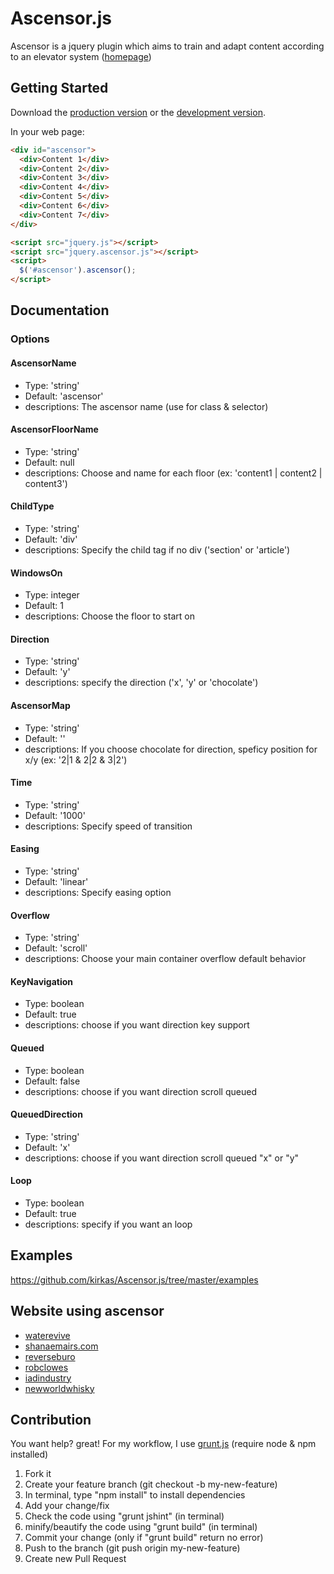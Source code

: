 # Ascensor.js

Ascensor is a jquery plugin which aims to train and adapt content according to an elevator system ([homepage](http://kirkas.ch/ascensor))

## Getting Started
Download the [production version][min] or the [development version][max].

[max]: https://raw.github.com/kirkas/Ascensor.js/master/dist/jquery.ascensor.js
[min]: https://raw.github.com/kirkas/Ascensor.js/master/dist/jquery.ascensor.min.js

In your web page:

```html
<div id="ascensor">
  <div>Content 1</div>
  <div>Content 2</div>
  <div>Content 3</div>
  <div>Content 4</div>
  <div>Content 5</div>
  <div>Content 6</div>  
  <div>Content 7</div>
</div>

<script src="jquery.js"></script>
<script src="jquery.ascensor.js"></script>
<script>
  $('#ascensor').ascensor();
</script>
```

## Documentation

### Options

#### AscensorName
- Type: 'string'
- Default: 'ascensor'
- descriptions: The ascensor name (use for class & selector)

#### AscensorFloorName
- Type: 'string'
- Default: null
- descriptions: Choose and name for each floor (ex: 'content1 | content2 | content3')

#### ChildType
- Type: 'string'
- Default: 'div'
- descriptions: Specify the child tag if no div ('section' or 'article')

#### WindowsOn
- Type: integer
- Default: 1
- descriptions: Choose the floor to start on

#### Direction
- Type: 'string'
- Default: 'y'
- descriptions: specify the direction ('x', 'y' or 'chocolate')

#### AscensorMap
- Type: 'string'
- Default: ''
- descriptions: If you choose chocolate for direction, speficy position for x/y (ex: '2|1 & 2|2 & 3|2')

#### Time
- Type: 'string'
- Default: '1000'
- descriptions: Specify speed of transition

#### Easing
- Type: 'string'
- Default: 'linear'
- descriptions: Specify easing option

#### Overflow
- Type: 'string'
- Default: 'scroll'
- descriptions: Choose your main container overflow default behavior

#### KeyNavigation
- Type: boolean
- Default: true
- descriptions: choose if you want direction key support

#### Queued
- Type: boolean
- Default: false
- descriptions: choose if you want direction scroll queued

#### QueuedDirection
- Type: 'string'
- Default: 'x'
- descriptions: choose if you want direction scroll queued "x" or "y"

#### Loop
- Type: boolean
- Default: true
- descriptions: specify if you want an loop


## Examples
https://github.com/kirkas/Ascensor.js/tree/master/examples

## Website using ascensor
- [waterevive](http://www.waterevive.com)
- [shanaemairs.com](http://shanaemairs.com/)
- [reverseburo](http://reverseburo.com/)
- [robclowes](http://www.robclowes.com/)
- [iadindustry](http://iadindustry.se/)
- [newworldwhisky](http://newworldwhisky.com.au/)

## Contribution

You want help? great!
For my workflow, I use [grunt.js](http://gruntjs.com/) (require node & npm installed)

1. Fork it
2. Create your feature branch (git checkout -b my-new-feature)
3. In terminal, type "npm install" to install dependencies
4. Add your change/fix
5. Check the code using "grunt jshint" (in terminal)
6. minify/beautify the code using "grunt build" (in terminal)
7. Commit your change (only if "grunt build" return no error)
8. Push to the branch (git push origin my-new-feature)
9. Create new Pull Request

